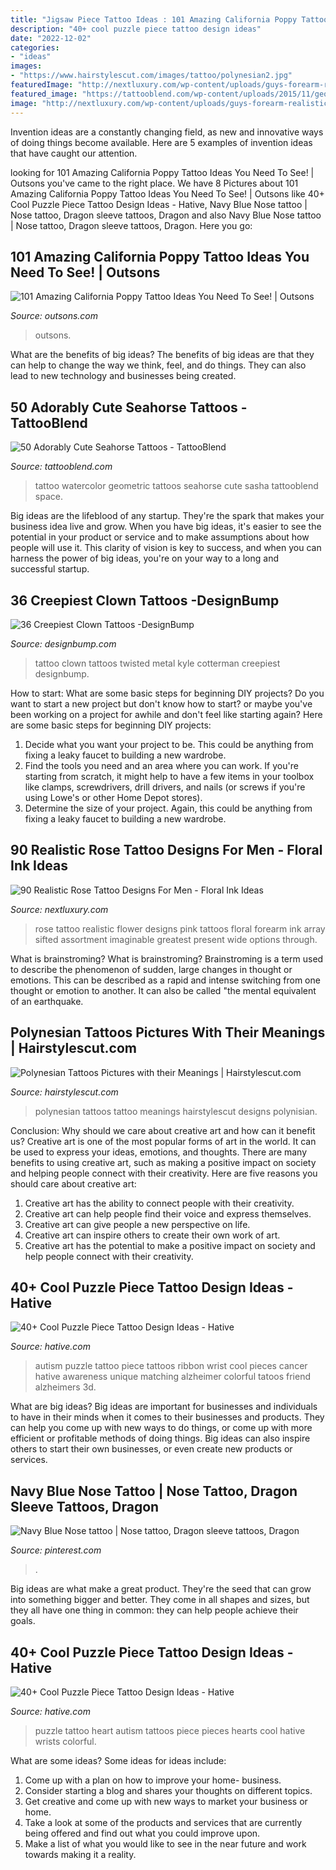 ```yaml
---
title: "Jigsaw Piece Tattoo Ideas : 101 Amazing California Poppy Tattoo Ideas You Need To See!"
description: "40+ cool puzzle piece tattoo design ideas"
date: "2022-12-02"
categories:
- "ideas"
images:
- "https://www.hairstylescut.com/images/tattoo/polynesian2.jpg"
featuredImage: "http://nextluxury.com/wp-content/uploads/guys-forearm-realistic-pink-and-white-rose-flower-tattoo.jpg"
featured_image: "https://tattooblend.com/wp-content/uploads/2015/11/geometric-seahorse-tattoo.jpg"
image: "http://nextluxury.com/wp-content/uploads/guys-forearm-realistic-pink-and-white-rose-flower-tattoo.jpg"
---
```



Invention ideas are a constantly changing field, as new and innovative ways of doing things become available. Here are 5 examples of invention ideas that have caught our attention.

	

		
looking for 101 Amazing California Poppy Tattoo Ideas You Need To See! | Outsons you've came to the right place. We have 8 Pictures about 101 Amazing California Poppy Tattoo Ideas You Need To See! | Outsons like 40+ Cool Puzzle Piece Tattoo Design Ideas - Hative, Navy Blue Nose tattoo | Nose tattoo, Dragon sleeve tattoos, Dragon and also Navy Blue Nose tattoo | Nose tattoo, Dragon sleeve tattoos, Dragon. Here you go:
		
    
## 101 Amazing California Poppy Tattoo Ideas You Need To See! | Outsons

<img loading=lazy src="https://outsons.com/wp-content/uploads/2021/02/2020-02-20-12.29.54-2247752450819634260_californiapoppytattoo-1024x1024.jpg" onerror="this.onerror=null;this.src='https://tse1.mm.bing.net/th?id=OIP.HEawIewc8PhGgh66DZsNWQHaHa&amp;pid=15.1';" alt="101 Amazing California Poppy Tattoo Ideas You Need To See! | Outsons">

_Source: outsons.com_

>outsons. 

	

What are the benefits of big ideas?
The benefits of big ideas are that they can help to change the way we think, feel, and do things. They can also lead to new technology and businesses being created.

    
## 50 Adorably Cute Seahorse Tattoos - TattooBlend

<img loading=lazy src="https://tattooblend.com/wp-content/uploads/2015/11/geometric-seahorse-tattoo.jpg" onerror="this.onerror=null;this.src='https://tse1.mm.bing.net/th?id=OIP.fFcycnqIxD3eq5-vUYNg_QHaHa&amp;pid=15.1';" alt="50 Adorably Cute Seahorse Tattoos - TattooBlend">

_Source: tattooblend.com_

>tattoo watercolor geometric tattoos seahorse cute sasha tattooblend space. 

	

Big ideas are the lifeblood of any startup. They're the spark that makes your business idea live and grow. When you have big ideas, it's easier to see the potential in your product or service and to make assumptions about how people will use it. This clarity of vision is key to success, and when you can harness the power of big ideas, you're on your way to a long and successful startup.

    
## 36 Creepiest Clown Tattoos -DesignBump

<img loading=lazy src="https://cdn.designbump.com/wp-content/uploads/2015/10/Twisted-Metal-Tattoo-by-Kyle-Cotterman.jpg" onerror="this.onerror=null;this.src='https://tse1.mm.bing.net/th?id=OIP.bzbrwgk6sBIjomuQkOJmqAHaMW&amp;pid=15.1';" alt="36 Creepiest Clown Tattoos -DesignBump">

_Source: designbump.com_

>tattoo clown tattoos twisted metal kyle cotterman creepiest designbump. 

	

How to start: What are some basic steps for beginning DIY projects?
Do you want to start a new project but don't know how to start? or maybe you've been working on a project for awhile and don't feel like starting again? Here are some basic steps for beginning DIY projects:
1. Decide what you want your project to be. This could be anything from fixing a leaky faucet to building a new wardrobe. 
2. Find the tools you need and an area where you can work. If you're starting from scratch, it might help to have a few items in your toolbox like clamps, screwdrivers, drill drivers, and nails (or screws if you're using Lowe's or other Home Depot stores). 
3. Determine the size of your project. Again, this could be anything from fixing a leaky faucet to building a new wardrobe. 

    
## 90 Realistic Rose Tattoo Designs For Men - Floral Ink Ideas

<img loading=lazy src="http://nextluxury.com/wp-content/uploads/guys-forearm-realistic-pink-and-white-rose-flower-tattoo.jpg" onerror="this.onerror=null;this.src='https://tse2.mm.bing.net/th?id=OIP.PYlPupfTW-SFev3QhCn9GwHaKO&amp;pid=15.1';" alt="90 Realistic Rose Tattoo Designs For Men - Floral Ink Ideas">

_Source: nextluxury.com_

>rose tattoo realistic flower designs pink tattoos floral forearm ink array sifted assortment imaginable greatest present wide options through. 

	

What is brainstroming?
What is brainstroming? Brainstroming is a term used to describe the phenomenon of sudden, large changes in thought or emotions. This can be described as a rapid and intense switching from one thought or emotion to another. It can also be called "the mental equivalent of an earthquake.

    
## Polynesian Tattoos Pictures With Their Meanings | Hairstylescut.com

<img loading=lazy src="https://www.hairstylescut.com/images/tattoo/polynesian2.jpg" onerror="this.onerror=null;this.src='https://tse3.mm.bing.net/th?id=OIP.nLvdXlvs6IyprOUbbxlZJAHaLH&amp;pid=15.1';" alt="Polynesian Tattoos Pictures with their Meanings | Hairstylescut.com">

_Source: hairstylescut.com_

>polynesian tattoos tattoo meanings hairstylescut designs polynisian. 

	

Conclusion: Why should we care about creative art and how can it benefit us?
Creative art is one of the most popular forms of art in the world. It can be used to express your ideas, emotions, and thoughts. There are many benefits to using creative art, such as making a positive impact on society and helping people connect with their creativity. Here are five reasons you should care about creative art: 
1) Creative art has the ability to connect people with their creativity.
2) Creative art can help people find their voice and express themselves.
3) Creative art can give people a new perspective on life.
4) Creative art can inspire others to create their own work of art.
5) Creative art has the potential to make a positive impact on society and help people connect with their creativity.

    
## 40+ Cool Puzzle Piece Tattoo Design Ideas - Hative

<img loading=lazy src="https://hative.com/wp-content/uploads/2014/03/puzzle-piece-tattoos/35-autism-puzzle-piece-and-ribbon.jpg" onerror="this.onerror=null;this.src='https://tse2.mm.bing.net/th?id=OIP.PJPwRkAKLxLu58Ux0VdaPQHaMY&amp;pid=15.1';" alt="40+ Cool Puzzle Piece Tattoo Design Ideas - Hative">

_Source: hative.com_

>autism puzzle tattoo piece tattoos ribbon wrist cool pieces cancer hative awareness unique matching alzheimer colorful tatoos friend alzheimers 3d. 

	

What are big ideas?
Big ideas are important for businesses and individuals to have in their minds when it comes to their businesses and products. They can help you come up with new ways to do things, or come up with more efficient or profitable methods of doing things. Big ideas can also inspire others to start their own businesses, or even create new products or services.

    
## Navy Blue Nose Tattoo | Nose Tattoo, Dragon Sleeve Tattoos, Dragon

<img loading=lazy src="https://i.pinimg.com/736x/6d/97/ac/6d97ac8c418e7ff318101fcfcab99e8c.jpg" onerror="this.onerror=null;this.src='https://tse4.mm.bing.net/th?id=OIP.nV43loK1EByMVvfwK0smvgHaJ3&amp;pid=15.1';" alt="Navy Blue Nose tattoo | Nose tattoo, Dragon sleeve tattoos, Dragon">

_Source: pinterest.com_

>. 

	

Big ideas are what make a great product. They're the seed that can grow into something bigger and better. They come in all shapes and sizes, but they all have one thing in common: they can help people achieve their goals.

    
## 40+ Cool Puzzle Piece Tattoo Design Ideas - Hative

<img loading=lazy src="https://hative.com/wp-content/uploads/2014/03/puzzle-piece-tattoos/34-heart-with-autism-puzzle-pieces.jpg" onerror="this.onerror=null;this.src='https://tse2.mm.bing.net/th?id=OIP.4Sp0AYQbMpev-U0RoS0jZQHaJ4&amp;pid=15.1';" alt="40+ Cool Puzzle Piece Tattoo Design Ideas - Hative">

_Source: hative.com_

>puzzle tattoo heart autism tattoos piece pieces hearts cool hative wrists colorful. 

	

What are some ideas?
Some ideas for ideas include:
1. Come up with a plan on how to improve your home- business. 
2. Consider starting a blog and shares your thoughts on different topics. 
3. Get creative and come up with new ways to market your business or home. 
4. Take a look at some of the products and services that are currently being offered and find out what you could improve upon. 
5. Make a list of what you would like to see in the near future and work towards making it a reality. 

